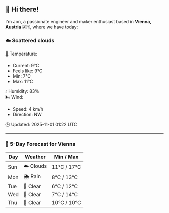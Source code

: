 ## 👋 Hi there!

I'm Jon, a passionate engineer and maker enthusiast based in **Vienna, Austria** 🇦🇹, where we have today:

### ☁️ Scattered clouds 

🌡️ Temperature: 
* Current: 9°C
* Feels like: 9°C
* Min: 7°C 
* Max: 11°C  

💧 Humidity: 83%  
🌬️ Wind: 
* Speed: 4 km/h 
* Direction: NW  

🕒 Updated: 2025-11-01 01:22 UTC

---

### 📅 5-Day Forecast for Vienna

| Day | Weather | Min / Max |
|-----|---------|------------|
| Sun | ☁️ Clouds | 11°C / 17°C |
| Mon | 🌦️ Rain | 8°C / 13°C |
| Tue | 🌙 Clear | 6°C / 12°C |
| Wed | 🌙 Clear | 7°C / 14°C |
| Thu | 🌙 Clear | 10°C / 10°C |
